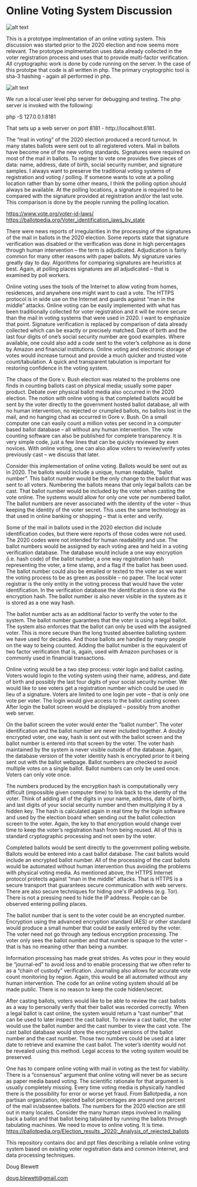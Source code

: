 # Online Voting System Discussion

![alt text](https://github.com/blewett/online-voting-using-existing-registration-data-in-sha-3/blob/main/images/vote_form.jpg?raw=true)

This is a prototype implmentation of an online voting system.  This discussion was started prior to the 2020 election and now seems more relevant.  The prototype implmentation uses data already collected in the voter registration process and uses that to provide multi-factor verification.  All cryptographic work is done by code running on the server.  In the case of this prototpe that code is all written in php.  The primary cryptogrphic tool is sha-3 hashing - again all performed in php.

![alt text](https://github.com/blewett/online-voting-using-existing-registration-data-in-sha-3/blob/main/images/vote_login.jpg?raw=true)

We run a local user level php server for debugging and testing.  The php server is invoked with the following:

php -S 127.0.0.1:8181

That sets up a web server on port 8181 - http://localhost:8181.

The “mail in voting” of the 2020 election produced a record turnout.  In many states ballots were sent out to all registered voters.  Mail in ballots have become one of the new voting standards.  Signatures were required on most of the mail in ballots.  To register to vote one provides five pieces of data:  name, address, date of birth, social security number, and signature samples.  I always want to preserve the traditional voting systems of registration and voting / polling.  If someone wants to vote at a polling location rather than by some other means, I think the polling option should always be available.  At the polling locations, a signature is required to be compared with the signature provided at registration and/or the last vote.  This comparison is done by the people running the polling location.

https://www.vote.org/voter-id-laws/
https://ballotpedia.org/Voter_identification_laws_by_state

There were news reports of irregularities in the processing of the signatures of the mail in ballots in the 2020 election.  Some reports state that signature verification was disabled or the verification was done in high percentages through human intervention – the term is adjudicated.  Adjudication is fairly common for many other reasons with paper ballots.  My signature varies greatly day to day.  Algorithms for comparing signatures are heuristics at best.  Again, at polling places signatures are all adjudicated – that is examined by poll workers.

Online voting uses the tools of the Internet to allow voting from homes, residences, and anywhere one might want to cast a vote.  The HTTPS protocol is in wide use on the Internet and guards against “man in the middle” attacks.  Online voting can be easily implemented with what has been traditionally collected for voter registration and it will be more secure than the mail in voting systems that were used in 2020.  I want to emphasize that point.  Signature verification is replaced by comparison of data already collected which can be exactly or precisely matched.  Date of birth and the last four digits of one’s social security number are good examples.  Where available, one could also add a code sent to the voter’s cellphone as is done by Amazon and financial institutions.  Online voting and electronic storage of votes would increase turnout and provide a much quicker and trusted vote count/tabulation.  A quick and transparent tabulation is important for restoring confidence in the voting system.

The chaos of the Gore v. Bush election was related to the problems one finds in counting ballots cast on physical media; usually some paper product.  Debate over physical ballot media also occurred in the 2020 election.  The notion with online voting is that completed ballots would be sent by the voter directly to the government hosted ballot database, all with no human intervention, no rejected or crumpled ballots, no ballots lost in the mail, and no hanging chad as occurred in Gore v. Bush.  On a small computer one can easily count a million votes per second in a computer based ballot database – all without any human intervention.  The vote counting software can also be published for complete transparency.  It is very simple code, just a few lines that can be quickly reviewed by even novices.  With online voting, one can also allow voters to review/verify votes previously cast – we discuss that later.

Consider this implementation of online voting.  Ballots would be sent out as in 2020.  The ballots would include a unique, human readable, “ballot number”.  This ballot number would be the only change to the ballot that was sent to all voters.  Numbering the ballots means that only legal ballots can be cast.  That ballot number would be included by the voter when casting the vote online.  The systems would allow for only one vote per numbered ballot.  The ballot numbers are never associated with the identity of the voter – thus keeping the identity of the voter secret.  This uses the same technology as that used in online banking or shopping – that is enter and verify. 

Some of the mail in ballots used in the 2020 election did include identification codes, but there were reports of those codes were not used.  The 2020 codes were not intended for human readability and use.  The ballot numbers would be assigned by each voting area and held in a voting verification database.  The database would include a one way encryption (i.e. hash code) of the ballot number, a one way registration hash representing the voter, a time stamp, and a flag if the ballot has been used.  The ballot number could also be emailed or texted to the voter as we want the voting process to be as green as possible – no paper.  The local voter registrar is the only entity in the voting process that would have the voter identification.  In the verification database the identification is done via the encryption hash.  The ballot number is also never visible in the system as it is stored as a one way hash.

The ballot number acts as an additional factor to verify the voter to the system.  The ballot number guarantees that the voter is using a legal ballot.  The system also enforces that the ballot can only be used with the assigned voter.  This is more secure than the long trusted absentee balloting system we have used for decades.  And those ballots are handled by many people on the way to being counted.  Adding the ballot number is the equivalent of two factor verification that is, again, used with Amazon purchases or is commonly used in financial transactions.

Online voting would be a two step process: voter login and ballot casting.  Voters would login to the voting system using their name, address, and date of birth and possibly the last four digits of your social security number.  We would like to see voters get a registration number which could be used in lieu of a signature.  Voters are limited to one login per vote – that is only one vote per voter.  The login would give access to the ballot casting screen.  After login the ballot screen would be displayed – possibly from another web server.

On the ballot screen the voter would enter the “ballot number”.  The voter identification and the ballot number are never included together.  A doubly encrypted voter, one way, hash is sent out with the ballot screen and the ballot number is entered into that screen by the voter.  The voter hash maintained by the system is never visible outside of the database.  Again, the database version of the voter identity hash is encrypted prior to it being sent out with the ballot webpage.  Ballot numbers are checked to avoid multiple votes on a single ballot.  Ballot numbers can only be used once.  Voters can only vote once.

The numbers produced by the encryption hash is computationally very difficult (impossible given computer time) to link back to the identity of the voter.  Think of adding all of the digits in your name, address, date of birth, and last digits of your social security number and then multiplying it by a hidden key.  The hash is calculated again in real time by the login software and used by the election board when sending out the ballot collection screen to the voter.  Again, the key to that encryption would change over time to keep the voter’s registration hash from being reused.  All of this is standard cryptographic processing and not seen by the voter.

Completed ballots would be sent directly to the government polling website.  Ballots would be entered into a cast ballot database.  The cast ballots would include an encrypted ballot number.  All of the processing of the cast ballots would be automated without human intervention thus avoiding the problems with physical voting media.  As mentioned above, the HTTPS Internet protocol protects against “man in the middle” attacks.  That is HTTPS is a secure transport that guarantees secure communication with web servers.  There are also secure techniques for hiding one's IP address (e.g. Tor).  There is not a pressing need to hide the IP address.  People can be observed entering polling places.

The ballot number that is sent to the voter could be an encrypted number.  Encryption using the advanced encryption standard (AES) or other standard would produce a small number that could be easily entered by the voter.  The voter need not go through any tedious encryption processing.  The voter only sees the ballot number and that number is opaque to the voter – that is has no meaning other than being a number.

Information processing has made great strides.  As votes pour in they would be “journal-ed” to avoid loss and to enable processing that we often refer to as a “chain of custody” verification.  Journaling also allows for accurate vote count monitoring by region.  Again, this would be all automated without any human intervention.  The code for an online voting system should all be made public.  There is no reason to keep the code hidden/secret.

After casting ballots, voters would like to be able to review the cast ballots as a way to personally verify that their ballot was recorded correctly.  When a legal ballot is cast online, the system would return a “cast number” that can be used to later inspect the cast ballot.  To review a cast ballot, the voter would use the ballot number and the cast number to view the cast vote.  The cast ballot database would store the encrypted versions of the ballot number and the cast number.  Those two numbers could be used at a later date to retrieve and examine the cast ballot.  The voter’s identity would not be revealed using this method.  Legal access to the voting system would be preserved.

One has to compare online voting with mail in voting as the test for viability.  There is a “consensus” argument that online voting will never be as secure as paper media based voting.  The scientific rationale for that argument is usually completely missing.  Every time voting media is physically handled there is the possibility for error or worse yet fraud.  From Ballotpedia, a non partisan organization, rejected ballot percentages are around one percent of the mail in/absentee ballots.  The numbers for the 2020 election are still out in many locales.  Consider the many human steps involved in mailing back a ballot and that ballot being tabulated by running the ballots through tabulating machines.  We need to move to online voting.  It is time.
https://ballotpedia.org/Election_results,_2020:_Analysis_of_rejected_ballots


This repository contains doc and ppt files describing a reliable online voting system based on existing voter registration data and common Internet, and data processing techniques.

Doug Blewett

doug.blewett@gmail.com
